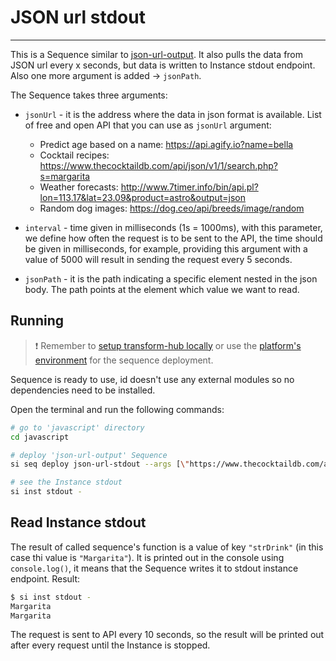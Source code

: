 # JSON url stdout

___

This is a Sequence similar to [json-url-output](../json-url-output/). It also pulls the data from JSON url every x seconds, but data is written to Instance stdout endpoint. Also one more argument is added → `jsonPath`.

The Sequence takes three arguments:

- `jsonUrl` - it is the address where the data in json format is available. List of free and open API that you can use as `jsonUrl` argument:
  - Predict age based on a name: <https://api.agify.io?name=bella>
  - Cocktail recipes: <https://www.thecocktaildb.com/api/json/v1/1/search.php?s=margarita>
  - Weather forecasts: <http://www.7timer.info/bin/api.pl?lon=113.17&lat=23.09&product=astro&output=json>
  - Random dog images: <https://dog.ceo/api/breeds/image/random>

- `interval` - time given in milliseconds (1s = 1000ms), with this parameter, we define how often the request is to be sent to the API, the time should be given in milliseconds, for example, providing this argument with a value of 5000 will result in sending the request every 5 seconds.

- `jsonPath` - it is the path indicating a specific element nested in the json body. The path points at the element which value we want to read.

## Running

> ❗ Remember to [setup transform-hub locally](https://docs.scramjet.org/platform/self-hosted-installation) or use the [platform's environment](https://docs.scramjet.org/platform/quick-start) for the sequence deployment.

Sequence is ready to use, id doesn't use any external modules so no dependencies need to be installed.

Open the terminal and run the following commands:

```bash
# go to 'javascript' directory
cd javascript

# deploy 'json-url-output' Sequence
si seq deploy json-url-stdout --args [\"https://www.thecocktaildb.com/api/json/v1/1/search.php?s=margarita\",10000,\"drinks[0].strDrink\"]

# see the Instance stdout
si inst stdout -
```

## Read Instance stdout

The result of called sequence's function is a value of key `"strDrink"` (in this case thi value is `"Margarita"`). It is printed out in the console using `console.log()`, it means that the Sequence writes it to stdout instance endpoint.
Result:

```bash
$ si inst stdout -
Margarita
Margarita
```

The request is sent to API every 10 seconds, so the result will be printed out after every request until the Instance is stopped.
